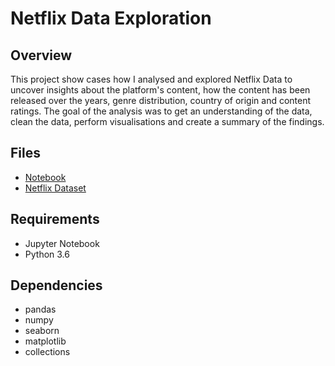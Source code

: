 # Netflix Data Exploration 
## Overview
This project show cases how I analysed and explored Netflix Data to uncover insights about the platform's content, how the content has been released over the years, genre distribution, country of origin and content ratings. The goal of the analysis was to get an understanding of the data, clean the data, perform visualisations and create a summary of the findings.

## Files
- [Notebook](./https://github.com/DavidMudiwa/Data-Analytics-Projects/blob/main/Netflix-EDA/netflixEDA.ipynb)
- [Netflix Dataset](./https://www.kaggle.com/datasets/shivamb/netflix-shows)

## Requirements
- Jupyter Notebook
- Python 3.6

## Dependencies
- pandas
- numpy
- seaborn
- matplotlib
- collections 

